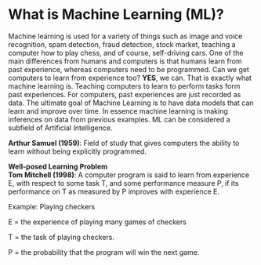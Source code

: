 # What is Machine Learning (ML)?  

Machine learning is used for a variety of things such as image and voice recognition, spam detection, fraud detection, stock market, teaching a computer how to play chess, and of course, self-driving cars. One of the main differences from humans and computers is that humans learn from past experience, whereas computers need to be programmed. Can we get computers to learn from experience too? **YES**, we can. That is exactly what machine learning is. Teaching computers to learn to perform tasks form past experiences. For computers, past experiences are just recorded as data. The ultimate goal of Machine Learning is to have data models that can learn and improve over time. In essence machine learning is making inferences on data from previous examples. ML can be considered a subfield of Artificial Intelligence.   

**Arthur Samuel (1959)**: Field of study that gives computers the ability to learn without being explicitly programmed. 

**Well-posed Learning Problem**   
**Tom Mitchell (1998)**: A computer program is said to learn from experience E, with respect to some task T, and some performance measure P, if its performance on T as measured by P improves with experience E. 

Example: Playing checkers  
  
E = the experience of playing many games of checkers

T = the task of playing checkers.

P = the probability that the program will win the next game.



